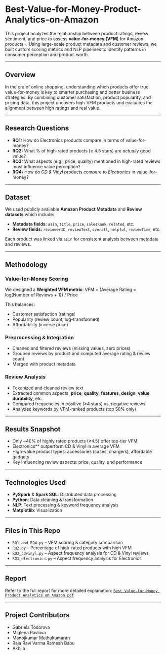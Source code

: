 # Best-Value-for-Money-Product-Analytics-on-Amazon

This project analyzes the relationship between product ratings, review sentiment, and price to assess **value-for-money (VFM)** for Amazon products=. Using large-scale product metadata and customer reviews, we built custom scoring metrics and NLP pipelines to identify patterns in consumer perception and product worth.

---

## Overview

In the era of online shopping, understanding which products offer true value-for-money is key to smarter purchasing and better business strategies. By combining customer satisfaction, product popularity, and pricing data, this project uncovers high-VFM products and evaluates the alignment between high ratings and real value.

---

## Research Questions

- **RQ1:** How do Electronics products compare in terms of value-for-money?
- **RQ2:** What % of high-rated products (≥ 4.5 stars) are *actually* good value?
- **RQ3:** What aspects (e.g., price, quality) mentioned in high-rated reviews most influence value perception?
- **RQ4:** How do *CD & Vinyl* products compare to *Electronics* in value-for-money?

---

## Dataset

We used publicly available **Amazon Product Metadata** and **Review datasets** which include:
- **Metadata fields:** `asin`, `title`, `price`, `salesRank`, `related`, etc.
- **Review fields:** `reviewerID`, `reviewText`, `overall`, `helpful`, `reviewTime`, etc.

Each product was linked via `asin` for consistent analysis between metadata and reviews.

---

## Methodology

### Value-for-Money Scoring

We designed a **Weighted VFM metric**:
VFM = (Average Rating × log(Number of Reviews + 1)) / Price


This balances:
- Customer satisfaction (ratings)
- Popularity (review count, log-transformed)
- Affordability (inverse price)

### Preprocessing & Integration

- Cleaned and filtered reviews (missing values, zero prices)
- Grouped reviews by product and computed average rating & review count
- Merged with product metadata

### Review Analysis

- Tokenized and cleaned review text
- Extracted common aspects: **price**, **quality**, **features**, **design**, **value**, **durability**, etc.
- Compared frequencies in positive (≥4 stars) vs. negative reviews
- Analyzed keywords by VFM-ranked products (top 50% only)

---

## Results Snapshot

- Only ~40% of highly rated products (≥4.5) offer top-tier VFM
- Electronics** outperform CD & Vinyl in average VFM
- High-value product types: accessories (cases, chargers), affordable gadgets
- Key influencing review aspects: price, quality, and performance

---

## Technologies Used

- **PySpark** & **Spark SQL**: Distributed data processing
- **Python**: Data cleaning & transformation
- **NLP**: Text processing & keyword frequency analysis
- **Matplotlib**: Visualization

---

## Files in This Repo

- `RQ1_and_RQ4.py` – VFM scoring & category comparison
- `RQ2.py` – Percentage of high-rated products with high VFM
- `RQ3_cdvinyl.py` – Aspect frequency analysis for CD & Vinyl reviews
- `RQ3_electronics.py` – Aspect frequency analysis for Electronics

---

## Report

Refer to the full report for more detailed explanation: [`Best Value-for-Money Product Analytics on Amazon.pdf`](./Best%20Value-for-Money%20Product%20Analytics%20on%20Amazon.pdf)

---

## Project Contributors

- Gabriela Todorova  
- Miglena Pavlova  
- Manojkumar Muthukumaran  
- Raja Ravi Varma Ramesh Babu  
- Akhila

